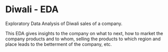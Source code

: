 # Diwali - EDA
Exploratory Data Analysis of Diwali sales of a company.

This EDA gives insights to the company on what to next, how to market the company products and to whom, selling the products to which region and place leads to the betterment of the company, etc.
